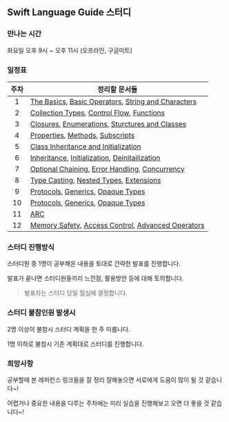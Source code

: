 ## Swift Language Guide 스터디

### 만나는 시간

화요일 오후 9시 ~ 오후 11시 (오프라인, 구글미트)



### 일정표

| 주차 | 정리할 문서들                                                |
| :--: | ------------------------------------------------------------ |
|  1   | [The Basics](https://docs.swift.org/swift-book/documentation/the-swift-programming-language/thebasics/), [Basic Operators](https://docs.swift.org/swift-book/documentation/the-swift-programming-language/basicoperators), [String and Characters](https://docs.swift.org/swift-book/documentation/the-swift-programming-language/stringsandcharacters) |
|  2   | [Collection Types](https://docs.swift.org/swift-book/documentation/the-swift-programming-language/collectiontypes), [Control Flow](https://docs.swift.org/swift-book/documentation/the-swift-programming-language/controlflow), [Functions](https://docs.swift.org/swift-book/documentation/the-swift-programming-language/functions) |
|  3   | [Closures](https://docs.swift.org/swift-book/documentation/the-swift-programming-language/closures), [Enumerations](https://docs.swift.org/swift-book/documentation/the-swift-programming-language/enumerations), [Sturctures and Classes](https://docs.swift.org/swift-book/documentation/the-swift-programming-language/classesandstructures) |
|  4   | [Properties](https://docs.swift.org/swift-book/documentation/the-swift-programming-language/classesandstructures), [Methods](https://docs.swift.org/swift-book/documentation/the-swift-programming-language/methods), [Subscripts](https://docs.swift.org/swift-book/documentation/the-swift-programming-language/subscripts) |
|  5   | [Class Inheritance and Initialization](https://docs.swift.org/swift-book/documentation/the-swift-programming-language/initialization/#Class-Inheritance-and-Initialization) |
|  6   | [Inheritance](https://docs.swift.org/swift-book/documentation/the-swift-programming-language/inheritance), [Initialization](https://docs.swift.org/swift-book/documentation/the-swift-programming-language/initialization), [Deinitailization](https://docs.swift.org/swift-book/documentation/the-swift-programming-language/deinitialization) |
|  7   | [Optional Chaining](https://docs.swift.org/swift-book/documentation/the-swift-programming-language/optionalchaining), [Error Handling](https://docs.swift.org/swift-book/documentation/the-swift-programming-language/errorhandling), [Concurrency](https://docs.swift.org/swift-book/documentation/the-swift-programming-language/concurrency) |
|  8   | [Type Casting](https://docs.swift.org/swift-book/documentation/the-swift-programming-language/typecasting), [Nested Types](https://docs.swift.org/swift-book/documentation/the-swift-programming-language/nestedtypes), [Extensions](https://docs.swift.org/swift-book/documentation/the-swift-programming-language/extensions) |
|  9   | [Protocols](https://docs.swift.org/swift-book/documentation/the-swift-programming-language/protocols), [Generics](https://docs.swift.org/swift-book/documentation/the-swift-programming-language/generics), [Opaque Types](https://docs.swift.org/swift-book/documentation/the-swift-programming-language/opaquetypes) |
|  10  | [Protocols](https://docs.swift.org/swift-book/documentation/the-swift-programming-language/protocols), [Generics](https://docs.swift.org/swift-book/documentation/the-swift-programming-language/generics), [Opaque Types](https://docs.swift.org/swift-book/documentation/the-swift-programming-language/opaquetypes) |
|  11  | [ARC](https://docs.swift.org/swift-book/documentation/the-swift-programming-language/automaticreferencecounting) |
|  12  | [Memory Safety](https://docs.swift.org/swift-book/documentation/the-swift-programming-language/memorysafety), [Access Control](https://docs.swift.org/swift-book/documentation/the-swift-programming-language/accesscontrol),  [Advanced Operators](https://docs.swift.org/swift-book/documentation/the-swift-programming-language/advancedoperators) |



### 스터디 진행방식

스터디원 중 1명이 공부해온 내용을 토대로 간략한 발표를 진행합니다.

발표가 끝나면 스터디원들끼리 느낀점, 활용방안 등에 대해 토의합니다.

> 발표자는 스터디 당일 점심에 결정합니다.



### 스터디 불참인원 발생시 

2명 이상이 불참시 스터디 계획을 한 주 미룹니다.

1명 이하로 불참시 기존 계획대로 스터디를 진행합니다.



### 희망사항

공부할때 본 레퍼런스 링크들을 잘 정리 잘해놓으면 서로에게 도움이 많이 될 것 같습니다~! 

어렵거나 중요한 내용을 다루는 주차에는 미리 실습을 진행해보고 오면 더 좋을 것 같습니다~!
